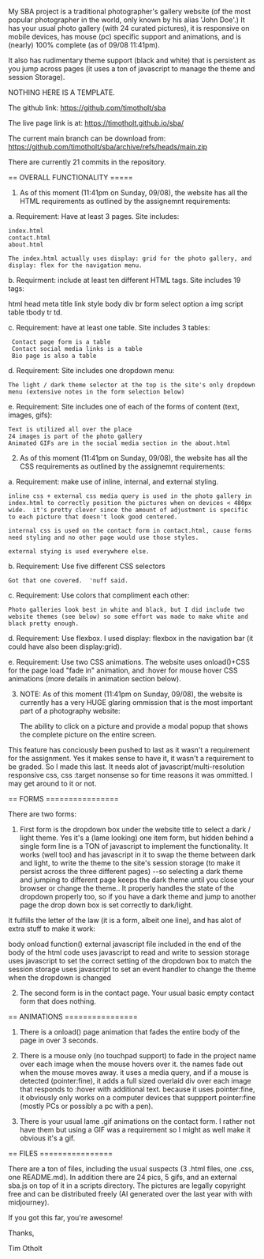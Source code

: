 My SBA project is a traditional photographer's gallery website (of the most popular photographer in the world, only known by his alias 'John Doe'.)  It has your usual photo gallery (with 24 curated pictures), it is responsive on mobile devices, has mouse (pc) specific support and animations, and is (nearly) 100% complete (as of 09/08 11:41pm).

It also has rudimentary theme support (black and white) that is persistent as you jump across pages (it uses a ton of javascript to manage the theme and session Storage).

NOTHING HERE IS A TEMPLATE.

The github link: https://github.com/timotholt/sba

The live page link is at: https://timotholt.github.io/sba/

The current main branch can be download from: https://github.com/timotholt/sba/archive/refs/heads/main.zip

There are currently 21 commits in the repository.

== OVERALL FUNCTIONALITY =====

1. As of this moment (11:41pm on Sunday, 09/08), the website has all the HTML requirements as outlined by the assignemnt requirements:

a. Requirement: Have at least 3 pages.  Site includes:

    index.html
    contact.html
    about.html

    The index.html actually uses display: grid for the photo gallery, and display: flex for the navigation menu.

b. Requirment: include at least ten different HTML tags.  Site includes 19 tags:

html head meta title link style body div br form select option a img script table tbody tr td.

c. Requirement: have at least one table.  Site includes 3 tables:

     Contact page form is a table
     Contact social media links is a table
     Bio page is also a table

d. Requirement: Site includes one dropdown menu:

    The light / dark theme selector at the top is the site's only dropdown menu (extensive notes in the form selection below)

e. Requirement: Site includes one of each of the forms of content (text, images, gifs):

    Text is utilized all over the place
    24 images is part of the photo gallery
    Animated GIFs are in the social media section in the about.html

2. As of this moment (11:41pm on Sunday, 09/08), the website has all the CSS requirements as outlined by the assignemnt requirements:

a. Requirement: make use of inline, internal, and external styling.

    inline css + external css media query is used in the photo gallery in index.html to correctly position the pictures when on devices < 480px wide.  it's pretty clever since the amount of adjustment is specific to each picture that doesn't look good centered.

    internal css is used on the contact form in contact.html, cause forms need styling and no other page would use those styles.

    external stying is used everywhere else.

b. Requirement: Use five different CSS selectors

    Got that one covered.  'nuff said.

c. Requirement: Use colors that compliment each other:

    Photo galleries look best in white and black, but I did include two website themes (see below) so some effort was made to make white and black pretty enough.

d. Requirement: Use flexbox.  I used display: flexbox in the navigation bar (it could have also been display:grid).

e. Requirement: Use two CSS animations.  The website uses onload()+CSS for the page load "fade in" animation, and :hover for mouse hover CSS animations (more details in animation section below).

3. NOTE: As of this moment (11:41pm on Sunday, 09/08), the website is currently has a very HUGE glaring ommission that is the most important part of a photography website:

    The ability to click on a picture and provide a modal popup that shows the complete picture on the entire screen.

This feature has conciously been pushed to last as it wasn't a requirement for the assignment. Yes it makes sense to have it, it wasn't a requirement to be graded.  So I made this last.  It needs alot of javascript/multi-resolution responsive css, css :target nonsense so for time reasons it was ommitted.  I may get around to it or not.

== FORMS ================

There are two forms:

1. First form is the dropdown box under the website title to select a dark / light theme. Yes it's a (lame looking) one item form, but hidden behind a single form line is a TON of javascript to implement the functionality.  It works (well too) and has javascript in it to swap the theme between dark and light, to write the theme to the site's session storage (to make it persist across the three different pages) --so selecting a dark theme and jumping to different page keeps the dark theme until you close your browser or change the theme..  It properly handles the state of the dropdown properly too, so if you have a dark theme and jump to another page the drop down box is set correctly to dark/light.

It fulfills the letter of the law (it is a form, albeit one line), and has alot of extra stuff to make it work:

body onload function()
external javascript file included in the end of the body of the html code
uses javascript to read and write to session storage
uses javascript to set the correct setting of the dropdown box to match the session storage
uses javascript to set an event handler to change the theme when the dropdown is changed

2. The second form is in the contact page.  Your usual basic empty contact form that does nothing.

== ANIMATIONS ================

1. There is a onload() page animation that fades the entire body of the page in over 3 seconds.

2. There is a mouse only (no touchpad support) to fade in the project name over each image when the mouse hovers over it.  the names fade out when the mouse moves away.  it uses a media query, and if a mouse is detected (pointer:fine), it adds a full sized overlaid div over each image that responds to :hover with additional text.  because it uses pointer:fine, it obviously only works on a computer devices that suppport pointer:fine (mostly PCs or possibly a pc with a pen).

3. There is your usual lame .gif animations on the contact form.  I rather not have them but using a GIF was a requirement so I might as well make it obvious it's a gif.

== FILES ================

There are a ton of files, including the usual suspects (3 .html files, one .css, one README.md).  In addition there are 24 pics, 5 gifs, and an external sba.js on top of it in a scripts directory.  The pictures are legally copyright free and can be distributed freely (AI generated over the last year with with midjourney).

If you got this far, you're awesome!

Thanks,

Tim Otholt



